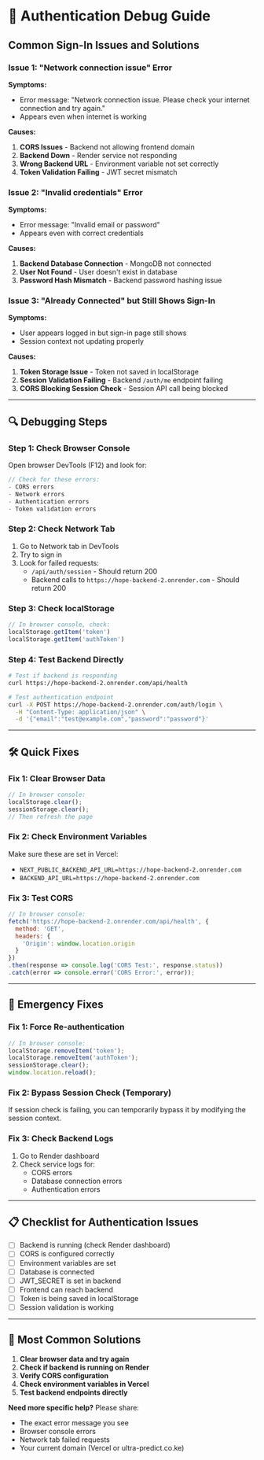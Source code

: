 # 🔐 Authentication Debug Guide

## Common Sign-In Issues and Solutions

### **Issue 1: "Network connection issue" Error**

**Symptoms:**
- Error message: "Network connection issue. Please check your internet connection and try again."
- Appears even when internet is working

**Causes:**
1. **CORS Issues** - Backend not allowing frontend domain
2. **Backend Down** - Render service not responding
3. **Wrong Backend URL** - Environment variable not set correctly
4. **Token Validation Failing** - JWT secret mismatch

### **Issue 2: "Invalid credentials" Error**

**Symptoms:**
- Error message: "Invalid email or password"
- Appears even with correct credentials

**Causes:**
1. **Backend Database Connection** - MongoDB not connected
2. **User Not Found** - User doesn't exist in database
3. **Password Hash Mismatch** - Backend password hashing issue

### **Issue 3: "Already Connected" but Still Shows Sign-In**

**Symptoms:**
- User appears logged in but sign-in page still shows
- Session context not updating properly

**Causes:**
1. **Token Storage Issue** - Token not saved in localStorage
2. **Session Validation Failing** - Backend `/auth/me` endpoint failing
3. **CORS Blocking Session Check** - Session API call being blocked

---

## 🔍 **Debugging Steps**

### **Step 1: Check Browser Console**

Open browser DevTools (F12) and look for:

```javascript
// Check for these errors:
- CORS errors
- Network errors
- Authentication errors
- Token validation errors
```

### **Step 2: Check Network Tab**

1. Go to Network tab in DevTools
2. Try to sign in
3. Look for failed requests:
   - `/api/auth/session` - Should return 200
   - Backend calls to `https://hope-backend-2.onrender.com` - Should return 200

### **Step 3: Check localStorage**

```javascript
// In browser console, check:
localStorage.getItem('token')
localStorage.getItem('authToken')
```

### **Step 4: Test Backend Directly**

```bash
# Test if backend is responding
curl https://hope-backend-2.onrender.com/api/health

# Test authentication endpoint
curl -X POST https://hope-backend-2.onrender.com/auth/login \
  -H "Content-Type: application/json" \
  -d '{"email":"test@example.com","password":"password"}'
```

---

## 🛠️ **Quick Fixes**

### **Fix 1: Clear Browser Data**

```javascript
// In browser console:
localStorage.clear();
sessionStorage.clear();
// Then refresh the page
```

### **Fix 2: Check Environment Variables**

Make sure these are set in Vercel:
- `NEXT_PUBLIC_BACKEND_API_URL=https://hope-backend-2.onrender.com`
- `BACKEND_API_URL=https://hope-backend-2.onrender.com`

### **Fix 3: Test CORS**

```javascript
// In browser console:
fetch('https://hope-backend-2.onrender.com/api/health', {
  method: 'GET',
  headers: {
    'Origin': window.location.origin
  }
})
.then(response => console.log('CORS Test:', response.status))
.catch(error => console.error('CORS Error:', error));
```

---

## 🚨 **Emergency Fixes**

### **Fix 1: Force Re-authentication**

```javascript
// In browser console:
localStorage.removeItem('token');
localStorage.removeItem('authToken');
sessionStorage.clear();
window.location.reload();
```

### **Fix 2: Bypass Session Check (Temporary)**

If session check is failing, you can temporarily bypass it by modifying the session context.

### **Fix 3: Check Backend Logs**

1. Go to Render dashboard
2. Check service logs for:
   - CORS errors
   - Database connection errors
   - Authentication errors

---

## 📋 **Checklist for Authentication Issues**

- [ ] Backend is running (check Render dashboard)
- [ ] CORS is configured correctly
- [ ] Environment variables are set
- [ ] Database is connected
- [ ] JWT_SECRET is set in backend
- [ ] Frontend can reach backend
- [ ] Token is being saved in localStorage
- [ ] Session validation is working

---

## 🎯 **Most Common Solutions**

1. **Clear browser data and try again**
2. **Check if backend is running on Render**
3. **Verify CORS configuration**
4. **Check environment variables in Vercel**
5. **Test backend endpoints directly**

**Need more specific help?** Please share:
- The exact error message you see
- Browser console errors
- Network tab failed requests
- Your current domain (Vercel or ultra-predict.co.ke)
